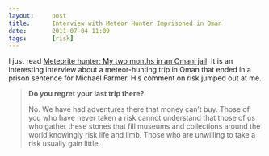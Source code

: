 ```yaml
---
layout:     post
title:      Interview with Meteor Hunter Imprisoned in Oman
date:       2011-07-04 11:09
tags:       [risk]
---
```


I just read [Meteorite hunter: My two months in an Omani
jail](https://www.newscientist.com/article/mg21128190.200-meteorite-hunter-my-two-months-in-an-omani-jail/). It
is an interesting interview about a meteor-hunting trip in Oman that
ended in a prison sentence for Michael Farmer. His comment on risk
jumped out at me.

> **Do you regret your last trip there?**
>
> No. We have had adventures there that money can’t buy. Those of you
  who have never taken a risk cannot understand that those of us who
  gather these stones that fill museums and collections around the
  world knowingly risk life and limb. Those who are unwilling to take
  a risk usually gain little.
